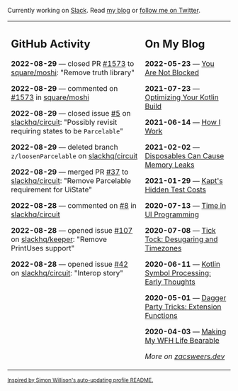 Currently working on [Slack](https://slack.com/). Read [my blog](https://zacsweers.dev/) or [follow me on Twitter](https://twitter.com/ZacSweers).

<table><tr><td valign="top" width="60%">

## GitHub Activity
<!-- githubActivity starts -->
**2022-08-29** — closed PR [#1573](https://github.com/square/moshi/pull/1573) to [square/moshi](https://github.com/square/moshi): "Remove truth library"

**2022-08-29** — commented on [#1573](https://github.com/square/moshi/pull/1573#issuecomment-1230827327) in [square/moshi](https://github.com/square/moshi)

**2022-08-29** — closed issue [#5](https://github.com/slackhq/circuit/issues/5) on [slackhq/circuit](https://github.com/slackhq/circuit): "Possibly revisit requiring states to be `Parcelable`"

**2022-08-29** — deleted branch `z/loosenParcelable` on [slackhq/circuit](https://github.com/slackhq/circuit)

**2022-08-29** — merged PR [#37](https://github.com/slackhq/circuit/pull/37) to [slackhq/circuit](https://github.com/slackhq/circuit): "Remove Parcelable requirement for UiState"

**2022-08-28** — commented on [#8](https://github.com/slackhq/circuit/issues/8#issuecomment-1229726248) in [slackhq/circuit](https://github.com/slackhq/circuit)

**2022-08-28** — opened issue [#107](https://github.com/slackhq/keeper/issues/107) on [slackhq/keeper](https://github.com/slackhq/keeper): "Remove PrintUses support"

**2022-08-28** — opened issue [#42](https://github.com/slackhq/circuit/issues/42) on [slackhq/circuit](https://github.com/slackhq/circuit): "Interop story"
<!-- githubActivity ends -->
</td><td valign="top" width="40%">

## On My Blog
<!-- blog starts -->
**2022-05-23** — [You Are Not Blocked](https://www.zacsweers.dev/you-are-not-blocked/)

**2021-07-23** — [Optimizing Your Kotlin Build](https://www.zacsweers.dev/optimizing-your-kotlin-build/)

**2021-06-14** — [How I Work](https://www.zacsweers.dev/how-i-work/)

**2021-02-02** — [Disposables Can Cause Memory Leaks](https://www.zacsweers.dev/disposables-can-cause-memory-leaks/)

**2021-01-29** — [Kapt's Hidden Test Costs](https://www.zacsweers.dev/kapts-hidden-test-costs/)

**2020-07-13** — [Time in UI Programming](https://www.zacsweers.dev/time-in-ui/)

**2020-07-08** — [Tick Tock: Desugaring and Timezones](https://www.zacsweers.dev/ticktock-desugaring-timezones/)

**2020-06-11** — [Kotlin Symbol Processing: Early Thoughts](https://www.zacsweers.dev/kotlin-symbol-processor-early-thoughts/)

**2020-05-01** — [Dagger Party Tricks: Extension Functions](https://www.zacsweers.dev/dagger-party-tricks-extension-functions/)

**2020-04-03** — [Making My WFH Life Bearable](https://www.zacsweers.dev/making-wfh-life-bearable/)
<!-- blog ends -->
_More on [zacsweers.dev](https://zacsweers.dev/)_
</td></tr></table>

<sub><a href="https://simonwillison.net/2020/Jul/10/self-updating-profile-readme/">Inspired by Simon Willison's auto-updating profile README.</a></sub>